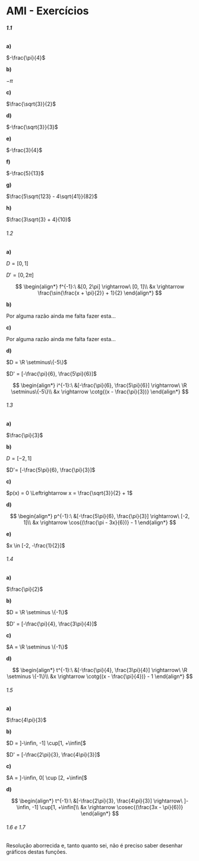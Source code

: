 # AMI - Exercícios

###### **1.1**

**a)**

$-\frac{\pi}{4}$

**b)**

$-\pi$

**c)**

$\frac{\sqrt{3}}{2}$

**d)**

$-\frac{\sqrt{3}}{3}$

**e)**

$-\frac{3}{4}$

**f)**

$-\frac{5}{13}$

**g)**

$\frac{5\sqrt{123} - 4\sqrt{41}}{82}$

**h)**

$\frac{3\sqrt{3} + 4}{10}$

###### 1.2

**a)**

$D = [0, 1]$

$D' = [0, 2\pi]$

$$
\begin{align*}
f^{-1}:\ &[0, 2\pi] \rightarrow\ [0, 1]\\
&x \rightarrow \frac{\sin{\frac{x + \pi}{2}} + 1}{2}
\end{align*}
$$

**b)**

Por alguma razão ainda me falta fazer esta...

**c)**

Por alguma razão ainda me falta fazer esta...

**d)**

$D = \R \setminus\{-5\}$

$D' = [-\frac{\pi}{6}, \frac{5\pi}{6}]$

$$
\begin{align*}
i^{-1}:\ &[-\frac{\pi}{6}, \frac{5\pi}{6}] \rightarrow\ \R \setminus\{-5\}\\
&x \rightarrow \cotg{(x - \frac{\pi}{3})}
\end{align*}
$$

###### 1.3

**a)**

$\frac{\pi}{3}$

**b)**

$D = [-2, 1]$

$D'= [-\frac{5\pi}{6}, \frac{\pi}{3}]$

**c)**

$p(x) = 0 \Leftrightarrow x = \frac{\sqrt{3}}{2} + 1$

**d)**

$$
\begin{align*}
p^{-1}:\ &[-\frac{5\pi}{6}, \frac{\pi}{3}] \rightarrow\ [-2, 1]\\
&x \rightarrow \cos{(\frac{\pi - 3x}{6})} - 1
\end{align*}
$$

**e)**

$x \in [-2, -\frac{1}{2}]$

###### 1.4

**a)**

$\frac{\pi}{2}$

**b)**

$D = \R \setminus \{-1\}$

$D' = [-\frac{\pi}{4}, \frac{3\pi}{4}]$

**c)**

$A = \R \setminus \{-1\}$

**d)**

$$
\begin{align*}
t^{-1}:\ &[-\frac{\pi}{4}, \frac{3\pi}{4}] \rightarrow\ \R \setminus \{-1\}\\
&x \rightarrow \cotg{(x - \frac{\pi}{4})} - 1
\end{align*}
$$

###### 1.5

**a)**

$\frac{4\pi}{3}$

**b)**

$D = ]-\infin, -1] \cup[1, +\infin[$

$D' = [-\frac{2\pi}{3}, \frac{4\pi}{3}]$

**c)**

$A = ]-\infin, 0[ \cup [2, +\infin[$

**d)**

$$
\begin{align*}
t^{-1}:\ &[-\frac{2\pi}{3}, \frac{4\pi}{3}] \rightarrow\ ]-\infin, -1] \cup[1, +\infin[\\
&x \rightarrow \cosec{(\frac{3x - \pi}{6})}
\end{align*}
$$

###### 1.6 e 1.7

Resolução aborrecida e, tanto quanto sei, não é preciso saber desenhar gráficos destas funções.


